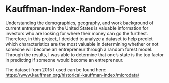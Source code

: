 # Kauffman-Index-Random-Forest

Understanding the demographics, geography, and work background of current entrepreneurs in the United States is valuable information for investors who are looking for where their money can go the furthest. Therefore, in this project, I decided to analyze a dataset to help predict which characteristics are the most valuable in determining whether or not someone will become an entrepreneur through a random forest model. Through the results, I was able to determine that one’s state is the top factor in predicting if someone would become an entrepreneur.

The dataset from 2015 I used can be found here: https://www.kauffman.org/historical-kauffman-index/microdata/
